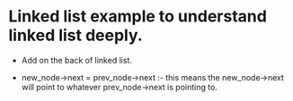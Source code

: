 # Linked list example to understand linked list deeply.

+ Add on the back of linked list.
* new_node->next = prev_node->next :- this means the new_node->next will point to whatever prev_node->next is pointing to.